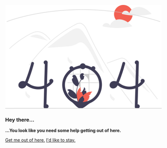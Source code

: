 <p align="center">

![404 Image](/static/img/undraw_page_not_found_re_e9o6.svg)

### Hey there...

**...You look like you need some help getting out of here.**

<nav class="project-links">
  <a href="/#/">Get me out of here.</a>
  <a href="/#/_404">I'd like to stay.</a>
</nav>


</p>
